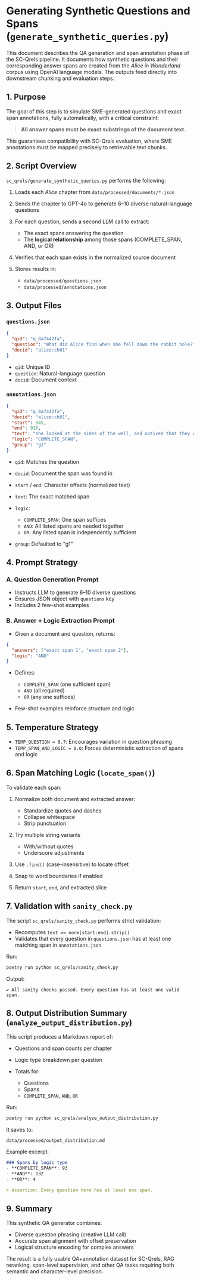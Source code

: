# Generating Synthetic Questions and Spans (`generate_synthetic_queries.py`)

This document describes the QA generation and span annotation phase of the SC-Qrels pipeline. It documents how synthetic questions and their corresponding answer spans are created from the *Alice in Wonderland* corpus using OpenAI language models. The outputs feed directly into downstream chunking and evaluation steps.



## 1. Purpose

The goal of this step is to simulate SME-generated questions and exact span annotations, fully automatically, with a critical constraint:

> **All answer spans must be exact substrings of the document text.**

This guarantees compatibility with SC-Qrels evaluation, where SME annotations must be mapped precisely to retrievable text chunks.



## 2. Script Overview

`sc_qrels/generate_synthetic_queries.py` performs the following:

1. Loads each *Alice* chapter from `data/processed/documents/*.json`
2. Sends the chapter to GPT-4o to generate 6–10 diverse natural-language questions
3. For each question, sends a second LLM call to extract:

   * The exact spans answering the question
   * The **logical relationship** among those spans (COMPLETE\_SPAN, AND, or OR)
4. Verifies that each span exists in the normalized source document
5. Stores results in:

   * `data/processed/questions.json`
   * `data/processed/annotations.json`



## 3. Output Files

### `questions.json`

```json
{
  "qid": "q_8a7442fa",
  "question": "What did Alice find when she fell down the rabbit hole?",
  "docid": "alice:ch01"
}
```

* `qid`: Unique ID
* `question`: Natural-language question
* `docid`: Document context

### `annotations.json`

```json
{
  "qid": "q_8a7442fa",
  "docid": "alice:ch01",
  "start": 845,
  "end": 916,
  "text": "she looked at the sides of the well, and noticed that they were filled with cupboards and book-shelves",
  "logic": "COMPLETE_SPAN",
  "group": "g1"
}
```

* `qid`: Matches the question
* `docid`: Document the span was found in
* `start` / `end`: Character offsets (normalized text)
* `text`: The exact matched span
* `logic`:

  * `COMPLETE_SPAN`: One span suffices
  * `AND`: All listed spans are needed together
  * `OR`: Any listed span is independently sufficient
* `group`: Defaulted to "g1"



## 4. Prompt Strategy

### A. Question Generation Prompt

* Instructs LLM to generate 6–10 diverse questions
* Ensures JSON object with `questions` key
* Includes 2 few-shot examples

### B. Answer + Logic Extraction Prompt

* Given a document and question, returns:

```json
{
  "answers": ["exact span 1", "exact span 2"],
  "logic": "AND"
}
```

* Defines:

  * `COMPLETE_SPAN` (one sufficient span)
  * `AND` (all required)
  * `OR` (any one suffices)
* Few-shot examples reinforce structure and logic



## 5. Temperature Strategy

* `TEMP_QUESTION = 0.7`: Encourages variation in question phrasing
* `TEMP_SPAN_AND_LOGIC = 0.0`: Forces deterministic extraction of spans and logic



## 6. Span Matching Logic (`locate_span()`)

To validate each span:

1. Normalize both document and extracted answer:

   * Standardize quotes and dashes
   * Collapse whitespace
   * Strip punctuation
2. Try multiple string variants

   * With/without quotes
   * Underscore adjustments
3. Use `.find()` (case-insensitive) to locate offset
4. Snap to word boundaries if enabled
5. Return `start`, `end`, and extracted slice



## 7. Validation with `sanity_check.py`

The script `sc_qrels/sanity_check.py` performs strict validation:

* Recomputes `text == norm[start:end].strip()`
* Validates that every question in `questions.json` has at least one matching span in `annotations.json`

Run:

```bash
poetry run python sc_qrels/sanity_check.py
```

Output:

```
✔ All sanity checks passed. Every question has at least one valid span.
```



## 8. Output Distribution Summary (`analyze_output_distribution.py`)

This script produces a Markdown report of:

* Questions and span counts per chapter
* Logic type breakdown per question
* Totals for:

  * Questions
  * Spans
  * `COMPLETE_SPAN`, `AND`, `OR`

Run:

```bash
poetry run python sc_qrels/analyze_output_distribution.py
```

It saves to:

```
data/processed/output_distribution.md
```

Example excerpt:

```markdown
### Spans by logic type
- **COMPLETE_SPAN**: 93
- **AND**: 132
- **OR**: 4

> Assertion: Every question here has at least one span.
```



## 9. Summary

This synthetic QA generator combines:

* Diverse question phrasing (creative LLM call)
* Accurate span alignment with offset preservation
* Logical structure encoding for complex answers

The result is a fully usable QA+annotation dataset for SC-Qrels, RAG reranking, span-level supervision, and other QA tasks requiring both semantic and character-level precision.
